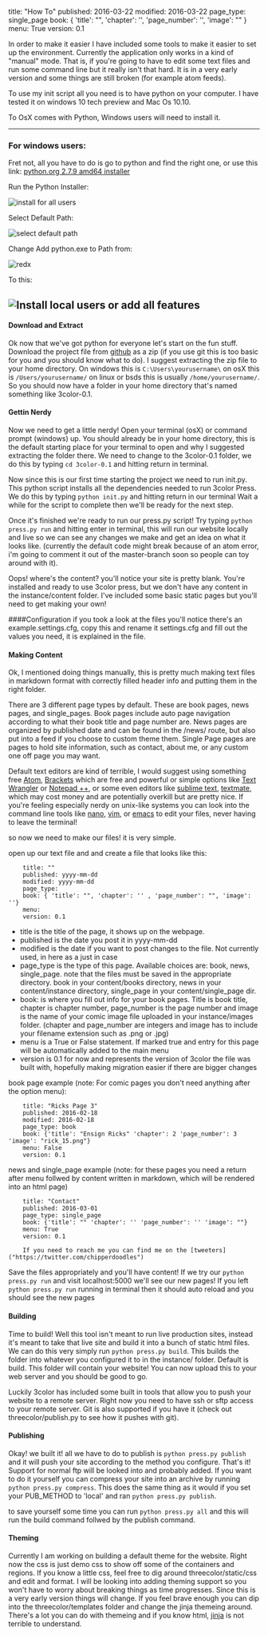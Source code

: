 title: "How To"
published: 2016-03-22
modified: 2016-03-22
page_type: single_page
book: { 'title': "", 'chapter': '', 'page_number': '', 'image': "" }
menu: True
version: 0.1


  In order to make it easier I have included some tools to make it easier to set up the environment.
Currently the application only works in a kind of "manual" mode. That is, if you're going to have to edit some text files and run some command line but it really isn't that hard. It is in a very early version and some things are still broken (for example atom feeds).

To use my init script all you need is to have python on your computer. I have tested it on windows 10 tech preview and Mac Os 10.10.

To OsX comes with Python, Windows users will need to install it.

---
### For windows users:

  Fret not, all you have to do is go to python and find the right one, or use this link:
[python.org 2.7.9 amd64 installer]("https://www.python.org/ftp/python/2.7.9/python-2.7.9.amd64.msi")

Run the Python Installer:

![install for all users](/images/windowspy1.png)

Select Default Path:

![select default path](/images/windowspy2.png)

Change Add python.exe to Path from:

![redx](/images/windowspy3.png)

To this:

![Install local users or add all features](/images/windowspy4.png)
---

#### Download and Extract

  Ok now that we've got python for everyone let's start on the fun stuff. Download the project file from [github]('https://github.com/chipperdoodles/3color') as a zip (if you use git this is too basic for you and you should know what to do). I suggest extracting the zip file to your home directory. On windows this is `C:\Users\yourusername\` on osX this is `/Users/yourusername/` on linux or bsds this is usually `/home/yourusername/`. So you should now have a folder in your home directory that's named something like 3color-0.1.

#### Gettin Nerdy  
  Now we need to get a little nerdy!
  Open your terminal (osX) or command prompt (windows) up. You should already be in your home directory, this is the default starting place for your terminal to open and why I suggested extracting the folder there. We need to change to the 3color-0.1 folder, we do this by typing `cd 3color-0.1` and hitting return in terminal.

  Now since this is our first time starting the project we need to run init.py. This python script installs all the dependencies needed to run 3color Press. We do this by typing `python init.py` and hitting return in our terminal Wait a while for the script to complete then we'll be ready for the next step.

  Once it's finished we're ready to run our press.py script! Try typing `python press.py run` and hitting enter in terminal, this will run our website locally and live so we can see any changes we make and get an idea on what it looks like. (currently the default code might break because of an atom error, i'm going to comment it out of the master-branch soon so people can toy around with it).

  Oops! where's the content? you'll notice your site is pretty blank. You're installed and ready to use 3color press, but we don't have any content in the instance/content folder. I've included some basic static pages but you'll need to get making your own!

####Configuration
  if you took a look at the files you'll notice there's an example.settings.cfg, copy this and rename it settings.cfg and fill out the values you need, it is explained in the file.

#### Making Content
  Ok, I mentioned doing things manually, this is pretty much making text files in markdown format with correctly filled header info and putting them in the right folder.

  There are 3 different page types by default. These are book pages, news pages, and single_pages. Book pages include auto page navigation according to what their book title and page number are. News pages are organized by published date and can be found in the /news/ route, but also put into a feed if you choose to custom theme them. Single Page pages are pages to hold site information, such as contact, about me, or any custom one off page you may want.

  Default text editors are kind of terrible, I would suggest using something free [Atom]('https://atom.io/'), [Brackets]('http://brackets.io/') which are free and powerful or simple options like [Text Wrangler]('http://www.barebones.com/products/textwrangler/download.html') or [Notepad ++]('http://notepad-plus-plus.org/'), or some even editors like [sublime text]('http://macromates.com/'), [textmate]('http://macromates.com/'), which may cost money and are potentially overkill but are pretty nice. If you're feeling especially nerdy on unix-like systems you can look into the command line tools like [nano]('http://www.nano-editor.org/'), [vim](http://www.vim.org/), or [emacs]('https://www.gnu.org/software/emacs/') to edit your files, never having to leave the terminal!

  so now we need to make our files! it is very simple.

  open up our text file and and create a file that looks like this:


        title: ""
        published: yyyy-mm-dd
        modified: yyyy-mm-dd
        page_type:
        book: { 'title': "", 'chapter': '' , 'page_number': "", 'image': ''}
        menu:
        version: 0.1


  * title is the title of the page, it shows up on the webpage.
  * published is the date you post it in yyyy-mm-dd
  * modified is the date if you want to post changes to the file. Not currently used, in here as a just in case
  * page_type is the type of this page. Available choices are: book, news, single_page. note that the files must be saved in the appropriate directory. book in your content/books directory, news in your content/instance directory, single_page in your content/single_page dir.
  * book: is where you fill out info for your book pages. Title is book title, chapter is chapter number, page_number is the page number and image is the name of your comic image file uploaded in your instance/images folder. (chapter and page_number are integers and image has to include your filename extension such as .png or .jpg)
  * menu is a True or False statement. If marked true and entry for this page will be automatically added to the main menu
  * version is 0.1 for now and represents the version of 3color the file was built with, hopefully making migration easier if there are bigger changes

  book page example (note: For comic pages you don't need anything after the option menu):


        title: "Ricks Page 3"
        published: 2016-02-18
        modified: 2016-02-18
        page_type: book
        book: {'title': "Ensign Ricks" 'chapter': 2 'page_number': 3 'image': "rick_15.png"}
        menu: False
        version: 0.1


  news and single_page example (note: for these pages you need a return after menu follwed by content written in markdown, which will be rendered into an html page)


        title: "Contact"
        published: 2016-03-01
        page_type: single_page
        book: {'title': "" 'chapter': '' 'page_number': '' 'image': ""}
        menu: True
        version: 0.1

        If you need to reach me you can find me on the [tweeters]("https://twitter.com/chipperdoodles")

  Save the files appropriately and you'll have content! If we try our `python press.py run` and visit localhost:5000 we'll see our new pages!
  If you left `python press.py run` running in terminal then it should auto reload and you should see the new pages


#### Building

  Time to build! Well this tool isn't meant to run live production sites, instead it's meant to take that live site and build it into a bunch of static html files. We can do this very simply run `python press.py build`. This builds the folder into whatever you configured it to in the instance/ folder. Default is build. This folder will contain your website! You can now upload this to your web server and you should be good to go.

  Luckily 3color has included some built in tools that allow you to push your website to a remote server. Right now you need to have ssh or sftp access to your remote server. Git is also supported if you have it (check out threecolor/publish.py to see how it pushes with git).

#### Publishing

  Okay! we built it! all we have to do to publish is `python press.py publish` and it will push your site according to the method you configure. That's it! Support for normal ftp will be looked into and probably added. If you want to do it yourself you can compress your site into an archive by running `python press.py compress`. This does the same thing as it would if you set your PUB_METHOD to 'local' and ran `python press.py publish`.

  to save yourself some time you can run `python press.py all` and this will run the build command follwed by the publish command.

#### Theming

  Currently I am working on building a default theme for the website. Right now the css is just demo css to show off some of the containers and regions. If you know a little css, feel free to dig around threecolor/static/css and edit and format. I will be looking into adding theming support so you won't have to worry about breaking things as time progresses. Since this is a very early version things will change. If you feel brave enough you can dip into the threecolor/templates folder and change the jinja themeing around. There's a lot you can do with themeing and if you know html, [jinja]('http://jinja.pocoo.org/') is not terrible to understand.
